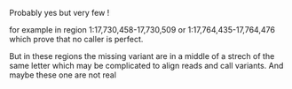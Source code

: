 Probably yes but very few !


for example in region 1:17,730,458-17,730,509 or 1:17,764,435-17,764,476 which prove that no caller is perfect. 

But in these regions the missing variant are in a middle of a strech of the same letter which may be complicated to align reads and call variants. And maybe these one are not real 
